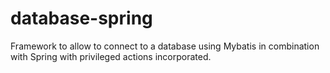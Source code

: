 # database-spring
Framework to allow to connect to a database using Mybatis in combination with Spring with privileged actions incorporated. 
